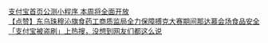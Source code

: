   
[支付宝首页公测小程序 本周将全面开放](http://www.dianyue.me/archives/514/7q2nomlosdln3rme/)  
[【点赞】东乌珠穆沁旗食药工商质监局全力保障搏克大赛期间那达慕会场食品安全](http://www.dianyue.me/archives/064/qji40g61n1x8hqwl/)  
[「支付宝被盗刷」上热搜，没想到网友们都这么说](http://www.dianyue.me/archives/075/p2xetrd9unf0ib0e/)